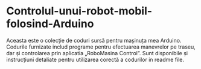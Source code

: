 # Controlul-unui-robot-mobil-folosind-Arduino
Aceasta este o colecție de coduri sursă pentru mașinuța mea Arduino. Codurile furnizate includ programe pentru efectuarea manevrelor pe traseu, dar și controlarea prin aplicatia „RoboMasina Control”. Sunt disponibile și instrucțiuni detaliate pentru utilizarea corectă a codurilor in readme file. 
